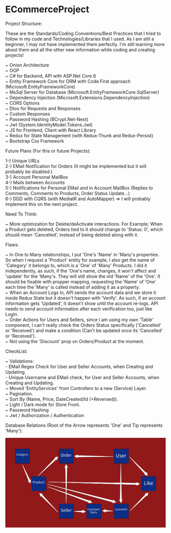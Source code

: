 # ECommerceProject  
  
   Project Structure:  
  
   These are the Standards/Coding Conventions/Best Practices that I tried to follow in my code and Technologies/Libraries that I used. As I am still a beginner, I may not have implemented them perfectly. I'm still learning more about them and all the other new information while coding and creating projects!  
  
   ~ Onion Architecture  
   ~ OOP  
   ~ C# for Backend, API with ASP.Net Core 6  
   ~ Entity Framework Core for ORM with Code First approach (Microsoft.EntityFrameworkCore)  
   ~ MsSql Server for Database (Microsoft.EntityFrameworkCore.SqlServer)  
   ~ Dependency Injection (Microsoft.Extensions.DependencyInjection)  
   ~ CORS Options  
   ~ Dtos for Requests and Responses  
   ~ Custom Responses   
   ~ Password Hashing (BCrypt.Net-Next)  
   ~ Jwt (System.IdentityModel.Tokens.Jwt)  
   ~ JS for Frontend, Client with React Library  
   ~ Redux for State Management (with Redux-Thunk and Redux-Persist)  
   ~ Bootstrap Css Framework
  
   Future Plans (For this or future Projects):  
  
   1-) Unique URLs  
   2-) EMail Notification for Orders (It might be implemented but it will probably be disabled.)  
   3-) Account Personal MailBox  
   4-) Mails between Accounts  
   5-) Notifications for Personal EMail and in Account MailBox (Replies to Comments, Comments to Products, Order Status Update...)  
   6-) DDD with CQRS (with MediatR and AutoMapper) => I will probably implement this on the next project.  
  
   Need To Think:  
  
   ~ More optimization for Delete/deActivate interactions. For Example; When a Product gets deleted, Orders tied to it should change to 'Status: 0', which should mean 'Cancelled', instead of being deleted along with it.  
  
   Flaws:  
  
   ~ In One to Many relationships, I put 'One's 'Name' in 'Many's properties. So when I request a 'Product' entity for example, I also get the name of 'Category' it belongs to, which is a 'One' of 'Many' Products. I did it independently, as such, if the 'One's name, changes, it won't affect and 'update' for the 'Many's. They will still show the old 'Name' of the 'One'. It should be fixable with propper mapping, requesting the 'Name' of 'One' each time the 'Many' is called instead of adding it as a property.  
   ~ When an Account Logs In, API sends the account data and we store it inside Redux State but it doesn't happen with 'Verify'. As such, if an account information gets 'Updated', it doesn't show until the account re-logs. API needs to send account information after each verification too, just like LogIn.  
   ~ Order Actions for Users and Sellers, since I am using my own 'Table' component, I can't really check the Orders Status specifically ('Cancelled' or 'Received') and make a condition (Can't be updated once its 'Cancelled' or 'Received').  
   ~ Not using the 'Discount' prop on Orders/Product at the moment.  
  
   CheckList:  
  
   ~ Validations:  
      - EMail Regex Check for User and Seller Accounts, when Creating and Updating.  
      - Unique Username and EMail check, for User and Seller Accounts, when Creating and Updating.  
   ~ Moved 'EntityServices' from Controllers to a new (Service) Layer.  
   ~ Pagination.  
   ~ Sort By (Name, Price, DateCreated/Id (+Reversed)).  
   ~ Light / Dark mode for Store Front.  
   ~ Password Hashing  
   ~ Jwt / Authorization / Authentication  
  
   Database Relations (Root of the Arrow represents 'One' and Tip represents 'Many'):  
  
  <img alt="Database-Relations" src="/Database/DB from 21-04-2022.jpeg">
